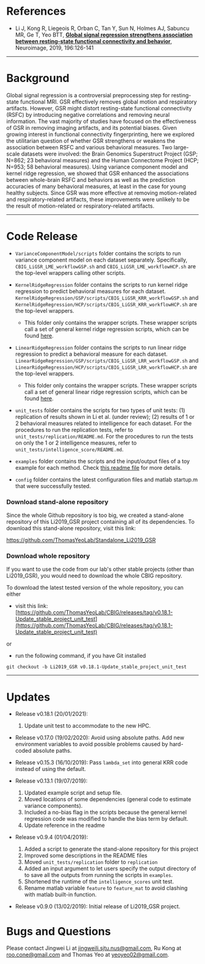 References
==========
+ Li J, Kong R, Liegeois R, Orban C, Tan Y, Sun N, Holmes AJ, Sabuncu MR, Ge T, Yeo BTT, [**Global signal regression strengthens association between resting-state functional connectivity and behavior**](https://doi.org/10.1016/j.neuroimage.2019.04.016), Neuroimage, 2019, 196:126-141

----

Background
==========
Global signal regression is a controversial preprocessing step for resting-state functional MRI. GSR effectively removes global motion and respiratory artifacts. However, GSR might distort resting-state functional connectivity (RSFC) by introducing negative correlations and removing neural information. The vast majority of studies have focused on the effectiveness of GSR in removing imaging artifacts, and its potential biases. Given growing interest in functional connectivity fingerprinting, here we explored the utilitarian question of whether GSR strengthens or weakens the association between RSFC and various behavioral measures. Two large-scale datasets were involved: the Brain Genomics Superstruct Project (GSP; N=862; 23 behavioral measures) and the Human Connectome Project (HCP; N=953; 58 behavioral measures). Using variance component model and kernel ridge regression, we showed that GSR enhanced the associations between whole-brain RSFC and behaviors as well as the prediction accuracies of many behavioral measures, at least in the case for young healthy subjects. Since GSR was more effective at removing motion-related and respiratory-related artifacts, these improvements were unlikely to be the result of motion-related or respiratory-related artifacts.

----

Code Release
===========
- `VarianceComponentModel/scripts` folder contains the scripts to run variance component model on each dataset separately. Specifically, `CBIG_LiGSR_LME_workflowGSP.sh` and `CBIG_LiGSR_LME_workflowHCP.sh` are the top-level wrappers calling other scripts.

- `KernelRidgeRegression` folder contains the scripts to run kernel ridge regression to predict behavioral measures for each dataset. `KernelRidgeRegression/GSP/scripts/CBIG_LiGSR_KRR_workflowGSP.sh` and `KernelRidgeRegression/HCP/scripts/CBIG_LiGSR_KRR_workflowHCP.sh` are the top-level wrappers.
  - This folder only contains the wrapper scripts. These wrapper scripts call a set of general kernel ridge regression scripts, which can be found [here](https://github.com/ThomasYeoLab/CBIG/blob/master/utilities/matlab/predictive_models/KernelRidgeRegression).

- `LinearRidgeRegression` folder contains the scripts to run linear ridge regression to predict a behavioral measure for each dataset. `LinearRidgeRegression/GSP/scripts/CBIG_LiGSR_LRR_workflowGSP.sh` and `LinearRidgeRegression/HCP/scripts/CBIG_LiGSR_LRR_workflowHCP.sh` are the top-level wrappers.
  - This folder only contains the wrapper scripts. These wrapper scripts call a set of general linear ridge regression scripts, which can be found [here](https://github.com/ThomasYeoLab/CBIG/blob/master/utilities/matlab/predictive_models/LinearRidgeRegression).

- `unit_tests` folder contains the scripts for two types of unit tests: (1) replication of results shown in Li et al. (under review); (2) results of 1 or 2 behavioral measures related to intelligence for each dataset. For the procedures to run the replication tests, refer to `unit_tests/replication/README.md`. For the procedures to run the tests on only the 1 or 2 intelligence measures, refer to `unit_tests/intelligence_score/README.md`.

- `examples` folder contains the scripts and the input/output files of a toy example for each method. Check [this readme file](https://github.com/ThomasYeoLab/CBIG/blob/master/stable_projects/preprocessing/Li2019_GSR/examples/README.md) for more details.

- `config` folder contains the latest configuration files and matlab startup.m that were successfully tested.

### Download stand-alone repository

Since the whole Github repository is too big, we created a stand-alone repository of this Li2019_GSR project containing all of its dependencies. To download this stand-alone repository, visit this link: 

https://github.com/ThomasYeoLab/Standalone_Li2019_GSR


### Download whole repository

If you want to use the code from our lab's other stable projects (other than Li2019_GSR), you would need to download the whole CBIG repository.

To download the latest tested version of the whole repository, you can either

- visit this link: [https://github.com/ThomasYeoLab/CBIG/releases/tag/v0.18.1-Update_stable_project_unit_test](https://github.com/ThomasYeoLab/CBIG/releases/tag/v0.18.1-Update_stable_project_unit_test)

or

- run the following command, if you have Git installed
```
git checkout -b Li2019_GSR v0.18.1-Update_stable_project_unit_test
```

----

Updates
===========

- Release v0.18.1 (20/01/2021):
  1. Update unit test to accommodate to the new HPC.
  
- Release v0.17.0 (19/02/2020): Avoid using absolute paths. Add new environment variables to avoid possible problems caused by hard-coded absolute paths.

- Release v0.15.3 (16/10/2019): Pass `lambda_set` into general KRR code instead of using the default.

- Release v0.13.1 (19/07/2019):
  1. Updated example script and setup file.
  2. Moved locations of some dependencies (general code to estimate variance components).
  3. Included a no-bias flag in the scripts because the general kernel regression code was modified to handle the bias term by default.
  4. Update reference in the readme

- Release v0.9.4 (01/04/2019): 
  1. Added a script to generate the stand-alone repository for this project
  2. Improved some descriptions in the README files
  3. Moved `unit_tests/replication` folder to `replication`
  4. Added an input argument to let users specify the output directory of to save all the outputs from running the scripts in `examples`.
  5. Shortened the runtime of the `intelligence_scores` unit test.
  6. Rename matlab variable `feature` to `feature_mat` to avoid clashing with matlab built-in function.
    
- Release v0.9.0 (13/02/2019): Initial release of Li2019_GSR project.

Bugs and Questions
==========
Please contact Jingwei Li at jingweili.sjtu.nus@gmail.com, Ru Kong at roo.cone@gmail.com and Thomas Yeo at yeoyeo02@gmail.com.
